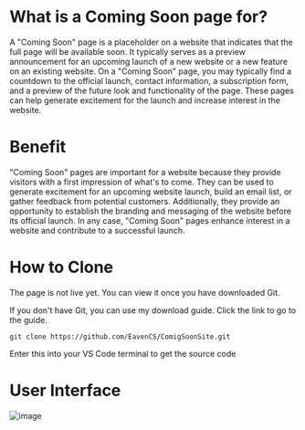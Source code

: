 # What is a Coming Soon page for? 
A "Coming Soon" page is a placeholder on a website that indicates that the full page will be available soon. It typically serves as a preview announcement for an upcoming launch of a new website or a new feature on an existing website. On a "Coming Soon" page, you may typically find a countdown to the official launch, contact information, a subscription form, and a preview of the future look and functionality of the page. These pages can help generate excitement for the launch and increase interest in the website.

# Benefit
"Coming Soon" pages are important for a website because they provide visitors with a first impression of what's to come. They can be used to generate excitement for an upcoming website launch, build an email list, or gather feedback from potential customers. Additionally, they provide an opportunity to establish the branding and messaging of the website before its official launch. In any case, "Coming Soon" pages enhance interest in a website and contribute to a successful launch.

# How to Clone
The page is not live yet. You can view it once you have downloaded Git.

If you don't have Git, you can use my download guide.
Click the link to go to the guide.
```
git clone https://github.com/EavenCS/ComigSoonSite.git
```

Enter this into your VS Code terminal to get the source code
# User Interface
![image](https://user-images.githubusercontent.com/104131718/217371753-19131191-ade5-44be-ac42-1d77798e97bb.png)
